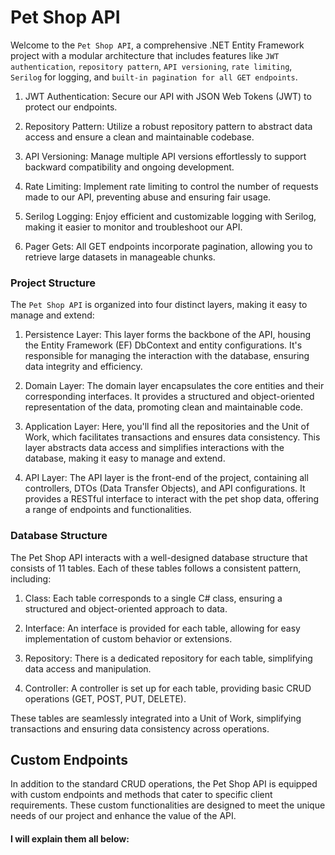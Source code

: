 # Pet Shop API

Welcome to the  ``Pet Shop API``, a comprehensive .NET Entity Framework project with a modular architecture that includes features like ``JWT authentication``, ``repository pattern``, ``API versioning``, ``rate limiting``, ``Serilog`` for logging, and ``built-in pagination for all GET endpoints``.

1. JWT Authentication: Secure our API with JSON Web Tokens (JWT) to protect our endpoints.

2. Repository Pattern: Utilize a robust repository pattern to abstract data access and ensure a clean and maintainable codebase.

3. API Versioning: Manage multiple API versions effortlessly to support backward compatibility and ongoing development.

4. Rate Limiting: Implement rate limiting to control the number of requests made to our API, preventing abuse and ensuring fair usage.

5. Serilog Logging: Enjoy efficient and customizable logging with Serilog, making it easier to monitor and troubleshoot our API.

6. Pager Gets: All GET endpoints incorporate pagination, allowing you to retrieve large datasets in manageable chunks.

### Project Structure
The ``Pet Shop API`` is organized into four distinct layers, making it easy to manage and extend:

1. Persistence Layer: This layer forms the backbone of the API, housing the Entity Framework (EF) DbContext and entity configurations. It's responsible for managing the interaction with the database, ensuring data integrity and efficiency.

2. Domain Layer: The domain layer encapsulates the core entities and their corresponding interfaces. It provides a structured and object-oriented representation of the data, promoting clean and maintainable code.

3. Application Layer: Here, you'll find all the repositories and the Unit of Work, which facilitates transactions and ensures data consistency. This layer abstracts data access and simplifies interactions with the database, making it easy to manage and extend.

4. API Layer: The API layer is the front-end of the project, containing all controllers, DTOs (Data Transfer Objects), and API configurations. It provides a RESTful interface to interact with the pet shop data, offering a range of endpoints and functionalities.


### Database Structure
The Pet Shop API interacts with a well-designed database structure that consists of 11 tables. Each of these tables follows a consistent pattern, including:

1. Class: Each table corresponds to a single C# class, ensuring a structured and object-oriented approach to data.

2. Interface: An interface is provided for each table, allowing for easy implementation of custom behavior or extensions.

3. Repository: There is a dedicated repository for each table, simplifying data access and manipulation.

4. Controller: A controller is set up for each table, providing basic CRUD operations (GET, POST, PUT, DELETE).

These tables are seamlessly integrated into a Unit of Work, simplifying transactions and ensuring data consistency across operations.

## Custom Endpoints
In addition to the standard CRUD operations, the Pet Shop API is equipped with custom endpoints and methods that cater to specific client requirements. These custom functionalities are designed to meet the unique needs of our project and enhance the value of the API.

#### **I will explain them all below:**
